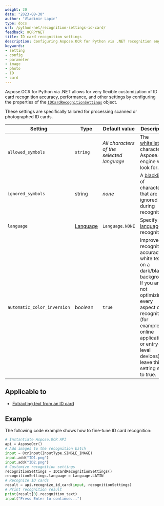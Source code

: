 ```yaml
---
weight: 20
date: "2023-08-30"
author: "Vladimir Lapin"
type: docs
url: /python-net/recognition-settings-id-card/
feedback: OCRPYNET
title: ID card recognition settings
description: Configuring Aspose.OCR for Python via .NET recognition engine for extracting text from ID cards.
keywords:
- setting
- config
- parameter
- image
- photo
- ID
- card
---
```


Aspose.OCR for Python via .NET allows for very flexible customization of ID card recognition accuracy, performance, and other settings by configuring the properties of the [`IDCardRecognitionSettings`](https://reference.aspose.com/ocr/python-net/aspose.ocr/idcardrecognitionsettings/) object.

These settings are specifically tailored for processing scanned or photographed ID cards.

Setting | Type | Default value | Description
------- | ---- | ------------- | -----------
`allowed_symbols` | `string` | _All characters of the selected language_ | The [whitelist](/ocr/python-net/characters-whitelist/) of characters Aspose.OCR engine will look for.
`ignored_symbols` | string | _none_ | A [blacklist](/ocr/python-net/characters-blacklist/) of characters that are ignored during recognition.
`language` | [Language](https://reference.aspose.com/ocr/python-net/aspose.ocr/language/) | `Language.NONE` | Specify a [language](/ocr/python-net/languages/) for recognition.
`automatic_color_inversion` | boolean | `true` | Improve recognition accuracy of white text on a dark/black background. If you are not optimizing every aspect of recognition (for example, for online applications or entry-level devices), leave this setting set to true.

## Applicable to

- [Extracting text from an ID card](/ocr/python-net/recognition/id-card/)

## Example

The following code example shows how to fine-tune ID card recognition:

```python
# Instantiate Aspose.OCR API
api = AsposeOcr()
# Add images to the recognition batch
input = OcrInput(InputType.SINGLE_IMAGE)
input.add("ID1.png")
input.add("ID2.png")
# Customize recognition settings
recognitionSettings = IDCardRecognitionSettings()
recognitionSettings.language = Language.LATIN
# Recognize ID cards
result = api.recognize_id_card(input, recognitionSettings)
# Print recognition result
print(result[0].recognition_text)
input("Press Enter to continue...")
```
